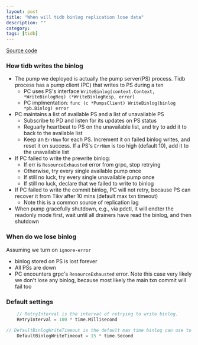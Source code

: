 ```yaml
---
layout: post
title: "When will tidb binlog replication lose data"
description: ""
category: 
tags: [tidb]
---
```


[Source code](https://github.com/pingcap/tidb-tools/tree/v2.1.18/tidb-binlog/pump_client)

### How tidb writes the binlog

* The pump we deployed is actually the pump server(PS) process. Tidb process has a pump client (PC) that writes to PS during a txn
  * PC uses PS's interface `WriteBinlog(context.Context, *WriteBinlogReq) (*WriteBinlogResp, error)`
  * PC implmentation: `func (c *PumpsClient) WriteBinlog(binlog *pb.Binlog) error`
* PC maintains a list of available PS and a list of unavailable PS
  * Subscribe to PD and listen for its updates on PS status 	
  * Reguarly heartbeat to PS on the unavailable list, and try to add it to back to the available list
  * Keep an `ErrNum` for each PS. Increment it on failed binlog writes, and reset it on success. If a PS's `ErrNum` is too high (default 10), add it to the unavailable list 
* If PC failed to write the prewrite binlog:
  * If err is `ResourceExhausted` error from grpc, stop retrying
  * Otherwise, try every single available pump once
  * If still no luck, try every single unavailable pump once
  * If still no luck, declare that we failed to write to binlog  
* If PC failed to write the commit binlog, PC will not retry, because PS can recover it from Tikv after 10 mins (default max txn timeout)
  * Note this is a common source of replication lag
* When pump gracefully shutdown, e.g., via pdctl, it will endter the readonly mode first, wait until all drainers have read the binlog, and then shutdown

### When do we lose binlog
Assuming we turn on `ignore-error`

* binlog stored on PS is lost forever
* All PSs are down
* PC encounters grpc's `ResourceExhausted` error. Note this case very likely we don't lose any binlog, because most likely the main txn commit will fail too

### Default settings

```go
	// RetryInterval is the interval of retrying to write binlog.
	RetryInterval = 100 * time.Millisecond

// DefaultBinlogWriteTimeout is the default max time binlog can use to write to pump.
	DefaultBinlogWriteTimeout = 15 * time.Second
```
